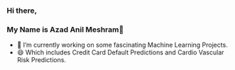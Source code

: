 ### Hi there,
### My Name is Azad Anil Meshram👋
- 🔭 I’m currently working on some fascinating Machine Learning Projects.
- 😄 Which includes Credit Card Default Predictions and Cardio Vascular Risk Predictions.



<!--
**Azad-Me/Azad-Me** is a ✨ _special_ ✨ repository because its `README.md` (this file) appears on your GitHub profile.

Here are some ideas to get you started:

- 🔭 I’m currently working on some fascinating Machine Learning Projects.
- 🌱 I’m currently learning ...
- 👯 I’m looking to collaborate on ...
- 🤔 I’m looking for help with ...
- 💬 Ask me about ...
- 📫 How to reach me: ...
- 😄 Pronouns: ...
- ⚡ Fun fact: ...
-->
